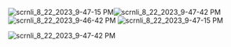 ![scrnli_8_22_2023_9-47-15 PM](https://github.com/JaiminHapani7269/newshub/assets/98699864/c471ac17-9056-4cb9-bc50-44f9b9da5870)![scrnli_8_22_2023_9-47-42 PM](https://github.com/JaiminHapani7269/newshub/assets/98699864/723debed-43a8-46f7-ab48-64219adfc23a)![scrnli_8_22_2023_9-46-42 PM](https://github.com/JaiminHapani7269/newshub/assets/98699864/6fe33942-44d3-47f9-91bc-c961c53ddb3b)
![scrnli_8_22_2023_9-47-15 PM](https://github.com/JaiminHapani7269/newshub/assets/98699864/c1dc0b65-4651-426a-aa2b-d25d5bf13efd)

![scrnli_8_22_2023_9-47-42 PM](https://github.com/JaiminHapani7269/newshub/assets/98699864/a0d90e5c-e908-49ed-bded-228227b61fa6)
